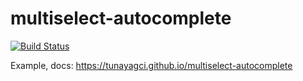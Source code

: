 # multiselect-autocomplete
[![Build Status](https://semaphoreci.com/api/v1/tunayagci/multiselect-autocomplete/branches/master/shields_badge.svg)](https://semaphoreci.com/tunayagci/multiselect-autocomplete)

Example, docs: https://tunayagci.github.io/multiselect-autocomplete
